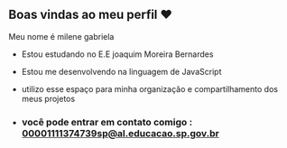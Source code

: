 ## Boas vindas ao meu perfil ♥️

Meu nome é milene gabriela 

- Estou estudando no E.E joaquim Moreira Bernardes
- Estou me desenvolvendo na linguagem de JavaScript
- utilizo esse espaço para minha organização e compartilhamento dos meus projetos

- ### você pode entrar em contato comigo : 00001111374739sp@al.educacao.sp.gov.br
